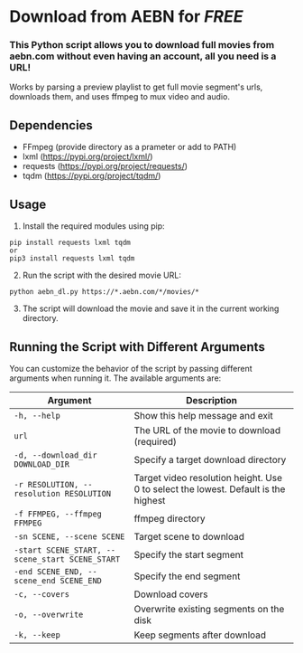 # Download from AEBN for *FREE*

### This Python script allows you to download full movies from aebn.com without even having an account, all you need is a URL!  
Works by parsing a preview playlist to get full movie segment's urls, downloads them, and uses ffmpeg to mux video and audio.

## Dependencies

- FFmpeg (provide directory as a prameter or add to PATH)
- lxml (https://pypi.org/project/lxml/)
- requests (https://pypi.org/project/requests/)
- tqdm (https://pypi.org/project/tqdm/)

## Usage

1. Install the required modules using pip:

```
pip install requests lxml tqdm
or
pip3 install requests lxml tqdm
```
2. Run the script with the desired movie URL:
```
python aebn_dl.py https://*.aebn.com/*/movies/*
```

3. The script will download the movie and save it in the current working directory.

## Running the Script with Different Arguments

You can customize the behavior of the script by passing different arguments when running it. The available arguments are:

| Argument | Description |
| --- | --- |
|`-h, --help`|Show this help message and exit|
|`url`|The URL of the movie to download (required)|
|`-d, --download_dir DOWNLOAD_DIR`|Specify a target download directory|
|`-r RESOLUTION, --resolution RESOLUTION`|Target video resolution height. Use 0 to select the lowest. Default is the highest|
|`-f FFMPEG, --ffmpeg FFMPEG`|ffmpeg directory|
|`-sn SCENE, --scene SCENE`|Target scene to download|
|`-start SCENE_START, --scene_start SCENE_START`| Specify the start segment|
|`-end SCENE_END, --scene_end SCENE_END`|Specify the end segment|
|`-c, --covers`|Download covers|
|`-o, --overwrite`|Overwrite existing segments on the disk|
|`-k, --keep`|Keep segments after download|
